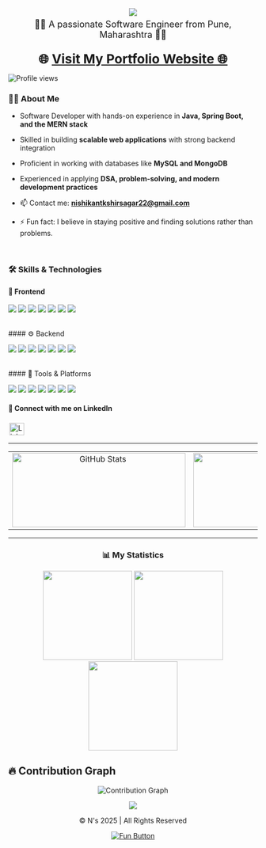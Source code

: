 <!-- N's Top Profile Section -->
<div>
<p align="center" style="margin:0;">
  <img src="https://readme-typing-svg.herokuapp.com/?font=Righteous&size=35&center=true&vCenter=true&width=700&height=70&duration=4000&lines=Welcome!+to+N's+Github+Profile;I'm+Nishikant+V+Kshirsagar;Explore+My+Repositories+🚀" />
</p>

<p align="center" style="margin:6px 0 0 0; font-size:18px;">
  👨‍💻 A passionate Software Engineer from Pune, Maharashtra 👨‍💻
</p>

 </br>
<p align="center" style="margin:6px 0 0 0; font-size:26px; font-weight:700;">
  🌐 <a href="https://nishikant-dev.vercel.app/">Visit My Portfolio Website 🌐</a>
</p>

 
</div>

<p align="left">
  <img src="https://komarev.com/ghpvc/?username=nishikant4246&label=Profile%20views&color=0e75b6&style=flat" alt="Profile views" />
  &nbsp;&nbsp;&nbsp;
</p>

<!-- N's About Profile Section -->
### 👨‍💻 About Me  

- Software Developer with hands-on experience in **Java, Spring Boot, and the MERN stack**
  
- Skilled in building **scalable web applications** with strong backend integration
  
- Proficient in working with databases like **MySQL and MongoDB**
  
- Experienced in applying **DSA, problem-solving, and modern development practices**
  
- 📫 Contact me: **nishikantkshirsagar22@gmail.com**  

- ⚡ Fun fact: I believe in staying positive and finding solutions rather than problems. 

</br>


<!-- N's Tech Section -->
### 🛠️ Skills & Technologies  

#### 🎨 Frontend  
<p>
  <img src="https://img.shields.io/badge/React-20232A?style=for-the-badge&logo=react&logoColor=61DAFB" />
  <img src="https://img.shields.io/badge/JavaScript-323330?style=for-the-badge&logo=javascript&logoColor=F7DF1E" />
  <img src="https://img.shields.io/badge/HTML5-E34F26?style=for-the-badge&logo=html5&logoColor=white" />
  <img src="https://img.shields.io/badge/CSS3-1572B6?style=for-the-badge&logo=css3&logoColor=white" />
  <img src="https://img.shields.io/badge/Tailwind_CSS-38B2AC?style=for-the-badge&logo=tailwind-css&logoColor=white" />
  <img src="https://img.shields.io/badge/Bootstrap-563D7C?style=for-the-badge&logo=bootstrap&logoColor=white" />
  <img src="https://img.shields.io/badge/GSAP-88CE02?style=for-the-badge&logo=greensock&logoColor=white" />
</p>

</br>
#### ⚙️ Backend  
<p>
  <img src="https://img.shields.io/badge/Spring_Boot-6DB33F?style=for-the-badge&logo=springboot&logoColor=white" />
  <img src="https://img.shields.io/badge/Node.js-339933?style=for-the-badge&logo=node.js&logoColor=white" />
  <img src="https://img.shields.io/badge/Express.js-000000?style=for-the-badge&logo=express&logoColor=white" />
  <img src="https://img.shields.io/badge/REST_API-02569B?style=for-the-badge&logo=swagger&logoColor=white" />
  <img src="https://img.shields.io/badge/MySQL-4479A1?style=for-the-badge&logo=mysql&logoColor=white" />
  <img src="https://img.shields.io/badge/MongoDB-4EA94B?style=for-the-badge&logo=mongodb&logoColor=white" />
  <img src="https://img.shields.io/badge/JWT-000000?style=for-the-badge&logo=jsonwebtokens&logoColor=white" />
</p>

</br>
#### 🧰 Tools & Platforms  
<p>
  <img src="https://img.shields.io/badge/Git-F05032?style=for-the-badge&logo=git&logoColor=white" />
  <img src="https://img.shields.io/badge/GitHub-181717?style=for-the-badge&logo=github&logoColor=white" />
  <img src="https://img.shields.io/badge/Redux_Toolkit-593D88?style=for-the-badge&logo=redux&logoColor=white" />
  <img src="https://img.shields.io/badge/AWS-232F3E?style=for-the-badge&logo=amazon-aws&logoColor=white" />
  <img src="https://img.shields.io/badge/Azure-0078D4?style=for-the-badge&logo=microsoftazure&logoColor=white" />
  <img src="https://img.shields.io/badge/Testing-FF6F00?style=for-the-badge&logo=testing-library&logoColor=white" />
  <img src="https://img.shields.io/badge/Prompt_Engineering-4285F4?style=for-the-badge&logo=openai&logoColor=white" />
</p>


<!-- N's Bottom Section -->
<h4 align="left">🚀 Connect with me on LinkedIn</h4>
<p>
   <a href="https://www.linkedin.com/in/nishikant-v-kshirsagar-483a2b259/" target="blank">
      <img align="center" src="https://raw.githubusercontent.com/rahuldkjain/github-profile-readme-generator/master/src/images/icons/Social/linked-in-alt.svg" alt="LinkedIn Profile" height="25" width="30" style="border: 2px solid white;"/>
   </a>
</p>

---

<table width="100%">
  <tr>
    <td align="center" width="50%">
      <img
        src="https://github-readme-stats.vercel.app/api?username=Nishikant4246&show_icons=true&theme=dark&include_all_commits=true&count_private=true&hide_border=true"
        alt="GitHub Stats"
        width="350"
        height="150"
      />
    </td>
    <td align="center" width="50%">
      <img
        src="https://github-readme-streak-stats.herokuapp.com/?user=Nishikant4246&theme=dark&hide_border=true"
        alt="GitHub Streak"
        width="350"
        height="150"
      />
    </td>
  </tr>
</table>


---

<h3 align="center">📊 My Statistics</h3>
<div align="center">
   <img src="http://github-profile-summary-cards.vercel.app/api/cards/most-commit-language?username=Nishikant4246&theme=dark&count_private=true&include_all_commits=true" height="180em" />
   <img src="http://github-profile-summary-cards.vercel.app/api/cards/repos-per-language?username=Nishikant4246&theme=dark&count_private=true&include_all_commits=true" height="180em" />
   <img src="http://github-profile-summary-cards.vercel.app/api/cards/profile-details?username=Nishikant4246&theme=dark&count_private=true&include_all_commits=true" height="180em" />
</div>

<h2 align="left">🔥 Contribution Graph</h2>
<p align="center">
   <img src="https://github-readme-activity-graph.vercel.app/graph?username=Nishikant4246&theme=high-contrast" alt="Contribution Graph"/>
</p>


<p align="center">
   <img src="https://raw.githubusercontent.com/Trilokia/Trilokia/379277808c61ef204768a61bbc5d25bc7798ccf1/bottom_header.svg" />
</p>


<p align="center">© N's 2025 | All Rights Reserved</p><p align="center"> 
  <a href="https://nishikant-dev.vercel.app/" target="_blank">
    <img src="https://img.shields.io/badge/🎉%20Click%20for%20Fun!-ff69b4?style=for-the-badge" alt="Fun Button" />
  </a>
</p>
